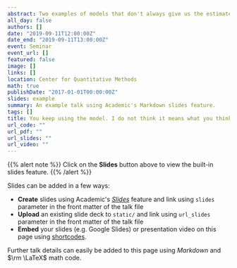 ```yaml
---
abstract: Two examples of models that don't always give us the estimate we think it's giving us: 1) Logistic regression with specific designs and 2) conditional estimators
all_day: false
authors: []
date: "2019-09-11T12:00:00Z"
date_end: "2019-09-11T13:00:00Z"
event: Seminar
event_url: []
featured: false
image: []
links: []
location: Center for Quantitative Methods
math: true
publishDate: "2017-01-01T00:00:00Z"
slides: example
summary: An example talk using Academic's Markdown slides feature.
tags: []
title: You keep using the model. I do not think it means what you think it means.
url_code: ""
url_pdf: ""
url_slides: ""
url_video: ""
---
```


{{% alert note %}}
Click on the **Slides** button above to view the built-in slides feature.
{{% /alert %}}

Slides can be added in a few ways:

- **Create** slides using Academic's [*Slides*](https://sourcethemes.com/academic/docs/managing-content/#create-slides) feature and link using `slides` parameter in the front matter of the talk file
- **Upload** an existing slide deck to `static/` and link using `url_slides` parameter in the front matter of the talk file
- **Embed** your slides (e.g. Google Slides) or presentation video on this page using [shortcodes](https://sourcethemes.com/academic/docs/writing-markdown-latex/).

Further talk details can easily be added to this page using *Markdown* and $\rm \LaTeX$ math code.
